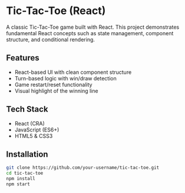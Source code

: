 # Tic-Tac-Toe (React)

A classic Tic-Tac-Toe game built with React. This project demonstrates fundamental React concepts such as state management, component structure, and conditional rendering.

##  Features

- React-based UI with clean component structure
- Turn-based logic with win/draw detection
- Game restart/reset functionality
- Visual highlight of the winning line

##  Tech Stack

- React (CRA)
- JavaScript (ES6+)
- HTML5 & CSS3

##  Installation

```bash
git clone https://github.com/your-username/tic-tac-toe.git
cd tic-tac-toe
npm install
npm start


